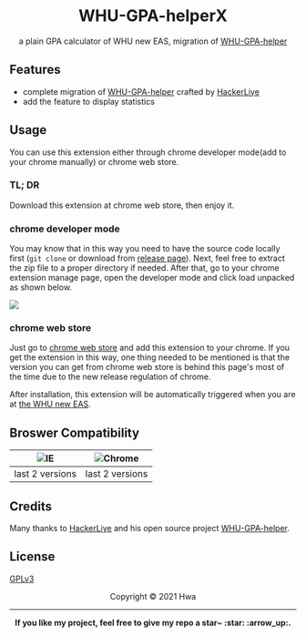 <h1 align="center">WHU-GPA-helperX</h1>

<p align="center">a plain GPA calculator of WHU new EAS, migration of <a href="https://github.com/HackerLiye/WHU-GPA-helper" target="_blank">WHU-GPA-helper</a></p>

## Features

- complete migration of <a href="https://github.com/HackerLiye/WHU-GPA-helper" target="_blank">WHU-GPA-helper</a> crafted by [HackerLiye](https://github.com/HackerLiye)
- add the feature to display statistics

## Usage

You can use this extension either through chrome developer mode(add to your chrome manually) or chrome web store.

### TL; DR

Download this extension at chrome web store, then enjoy it.

### chrome developer mode

You may know that in this way you need to have the source code locally first (`git clone` or download from [release page](https://github.com/whaliendev/WHU-GPA-helperX/releases)). Next, feel free to extract the zip file to a proper directory if needed.
After that, go to your chrome extension manage page, open the developer mode and click load unpacked as shown below.

<img src="docs/manage.gif">

### chrome web store

Just go to [chrome web store](https://chrome.google.com/webstore/detail/%E6%AD%A6%E6%B1%89%E5%A4%A7%E5%AD%A6%E6%88%90%E7%BB%A9%E5%8A%A9%E6%89%8Bx/jopdhihepdphcbmbhkhjppilomdgdiaj) and add this extension to your chrome.
If you get the extension in this way, one thing needed to be mentioned is that the version you can get from chrome web store is behind this page's most of the time due to the new release regulation of chrome.

After installation, this extension will be automatically triggered when you are at [the WHU new EAS](https://jwgl.whu.edu.cn/xtgl/index_initMenu.html).

## Broswer Compatibility

<table>
<thead>
<tr>
<th><img alt="IE" title="null" src="https://cdn.jsdelivr.net/npm/@browser-logos/edge/edge_32x32.png"></th><th><img alt="Chrome" title="null" src="https://cdn.jsdelivr.net/npm/@browser-logos/chrome/chrome_32x32.png"></th>
</tr>
</thead>
<tbody>
<tr><td>last 2 versions</td><td>last 2 versions</td>
</tr>
</tbody>
</table>

## Credits

Many thanks to [HackerLiye](https://github.com/HackerLiye) and his open source project <a href="https://github.com/HackerLiye/WHU-GPA-helper" target="_blank">WHU-GPA-helper</a>.

## License

[GPLv3](LICENSE)

<center>Copyright © 2021 Hwa</center>

---

<p align="center"><b>If you like my project, feel free to give my repo a star~ :star: :arrow_up:. </b></p>
